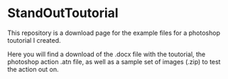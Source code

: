 # StandOutToutorial
This repository is a download page for the example files for a photoshop toutorial I created.

Here you will find a download of the .docx file with the toutorial, the photoshop action .atn file, as well as a sample set of images (.zip) to test the action out on.

